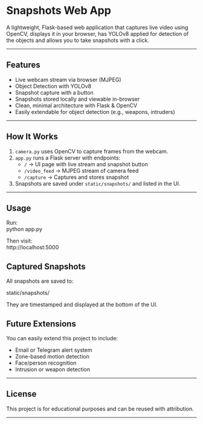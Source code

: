 # Snapshots Web App

A lightweight, Flask-based web application that captures live video using OpenCV, displays it in your browser, has YOLOv8 applied for detection of the objects and allows you to take snapshots with a click.

---

## Features

- Live webcam stream via browser (MJPEG)
- Object Detection with YOLOv8
- Snapshot capture with a button
- Snapshots stored locally and viewable in-browser
- Clean, minimal architecture with Flask & OpenCV
- Easily extendable for object detection (e.g., weapons, intruders)

---

## How It Works

1. `camera.py` uses OpenCV to capture frames from the webcam.
2. `app.py` runs a Flask server with endpoints:
   - `/` → UI page with live stream and snapshot button
   - `/video_feed` → MJPEG stream of camera feed
   - `/capture` → Captures and stores snapshot
3. Snapshots are saved under `static/snapshots/` and listed in the UI.

---

## Usage

Run:<br>
python app.py

Then visit:  
http://localhost:5000

## Captured Snapshots

All snapshots are saved to:

static/snapshots/

They are timestamped and displayed at the bottom of the UI.

## Future Extensions

You can easily extend this project to include:

- Email or Telegram alert system
- Zone-based motion detection
- Face/person recognition
- Intrusion or weapon detection

---

## License

This project is for educational purposes and can be reused with attribution.

---
